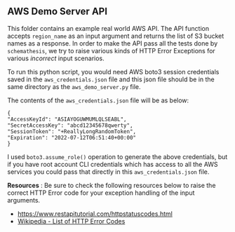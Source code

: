 ## AWS Demo Server API
This folder contains an example real world AWS API. The API function accepts `region_name` as an input argument and returns the list of S3 bucket names as a response. In order to make the API pass all the tests done by `schemathesis`, we try to raise various kinds of HTTP Error Exceptions for various _incorrect_ input scenarios.

To run this python script, you would need AWS boto3 session credentials saved in the `aws_credentials.json` file and this json file should be in the same directory as the `aws_demo_server.py` file.

The contents of the `aws_credentials.json` file will be as below:
```
{
"AccessKeyId": "ASIAYOGUWMUMLQLSEABL",
"SecretAccessKey": "abcd12345678qwerty",
"SessionToken": "+ReallyLongRandomToken",
"Expiration": "2022-07-12T06:51:40+00:00"
}
```

I used `boto3.assume_role()` operation to generate the above credentials, but if you have root account CLI credentials which has access to all the AWS services you could pass that directly in this `aws_credentials.json` file.

**Resources** :
Be sure to check the following resources below to raise the correct HTTP Error code for your exception handling of the input arguments.
* https://www.restapitutorial.com/httpstatuscodes.html
* [Wikipedia - List of HTTP Error Codes](https://en.wikipedia.org/wiki/List_of_HTTP_status_codes) 